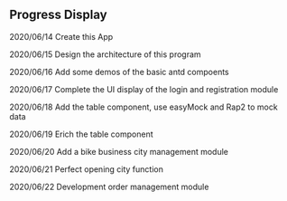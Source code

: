## Progress Display

2020/06/14
Create this App

2020/06/15
Design the architecture of this program

2020/06/16
Add some demos of the basic antd compoents

2020/06/17
Complete the UI display of the login and registration module

2020/06/18
Add the table component, use easyMock and Rap2 to mock data

2020/06/19
Erich the table component

2020/06/20
Add a bike business city management module

2020/06/21
Perfect opening city function

2020/06/22
Development order management module
